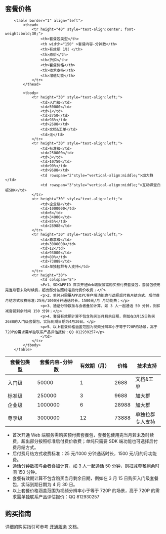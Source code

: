 
## 套餐价格

        <table border="1" align="left">
            <thead>
                <tr height="40" style="text-align:center; font-weight:bold;30;">
                    <th>套餐包类型</th>
                    <th width="150" >套餐内容-分钟数</th>
                    <th>有效期（月）</th>
                    <th>原价</th>
                    <th>折扣</th>
                    <th>套餐价格</th>
                    <th>技术支持</th>
                    <th>增值功能</th>
                </tr>
            </thead>
            
            <tbody>
                <tr height="30" style="text-align:left;">
                    <td>入门级</td>
                    <td>50000</td>
                    <td>1</td>
                    <td>2750</td>
                    <td>98%</td>
                    <td>2688</td>
                    <td>文档&工单</td>
                    <td>无</td>
                </tr>
                <tr height="30" style="text-align:left;">
                    <td>标准级</td>
                    <td>250000</td>
                    <td>3</td>
                    <td>10750</td>
                    <td>90%</td>
                    <td>9688</td>
                    <td rowspan="2"style="vertical-align:middle;">加大群</td>
                    <td rowspan="3"style="vertical-align:middle;">互动课堂白板SDK</td>
                </tr>
                <tr height="30" style="text-align:left;">
                    <td>企业级</td>
                    <td>1000000</td>
                    <td>6</td>
                    <td>34000</td>
                    <td>85%</td>
                    <td>28988</td>
                </tr>
                <tr height="30" style="text-align:left;">
                    <td>尊享级</td>
                    <td>3000000</td>
                    <td>12</td>
                    <td>93000</td>
                    <td>80%</td>
                    <td>73888</td>
                    <td>单独拉群专人支持</td>
                </tr>
                <tr height="30">
                    <td colspan="8">
                    <P>1、SDKAPPID 首次开通Web端服务需购买预付费套餐包，套餐包使用完当月若未及时续费，超出部分按照标准后付费价收费；</P>
                    <p>2、单纯只需要APP及PC客户端功能也可选择后付费月结方式，后付费月结方式收费标准:25元/1000分钟通话时长，1500元/月 月功能费；</p>
                    <p>3、通话分钟数按与会者叠加计算，如 3 人一起通话 50 分钟，则扣减套餐剩余时间 150 分钟；</p>
                    <p>4、套餐有效期计算不包含购买当月剩余日期，例如在3月15日购买2688的入门级套餐包，实际到期日期为4月30日。</p>
                    <p>5、以上套餐价格涵盖范围为视频分辨率小于等于720P的场景，高于720P的需求需单独联系产品评估报价：QQ 812930257</p>
                    </td>
                </tr>
            </tbody>
        </table>

| 套餐包类型 | 套餐内容-分钟数 | 有效期（月） | 价格 | 技术支持 |
| --- | --- | --- | --- | --- |
| 入门级 | 50000 | 1 | 2688 | 文档&工单 |
| 标准级 | 250000 | 3 | 9688 | 加大群 |
| 企业级 | 1000000 | 6 | 28988	 | 加大群 |
| 尊享级 | 3000000 | 12 | 73888	 | 单独拉群<br>专人支持 |

- 首次开通 Web 端服务需购买预付费套餐包，套餐包使用完当月若未及时续费，超出部分按照标准后付费价收费；单纯只需要 SDK 端功能也可选择后付费月结方式。
- 后付费月结方式收费标准：25 元/1000 分钟通话时长，1500 元/月的月功能费。
- 通话分钟数按与会者叠加计算，如 3 人一起通话 50 分钟，则扣减套餐剩余时间 150 分钟。
- 套餐有效期计算不包含购买当月剩余日期，例如在 3 月 15 日购买入门级套餐包，实际到期日期为 4 月 30 日。
- 以上套餐价格涵盖范围为视频分辨率小于等于 720P 的场景，高于 720P 的需求需单独联系产品评估报价：QQ 812930257

## 购买指南
详细的购买指引可参考 [开通服务](https://cloud.tencent.com/document/product/647/17195) 文档。
